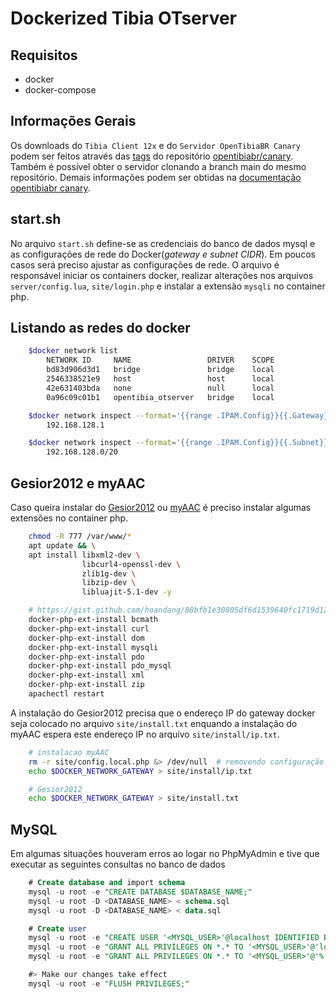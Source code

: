 # Dockerized Tibia OTserver

## Requisitos
- docker
- docker-compose

## Informações Gerais
Os downloads do `Tibia Client 12x` e do `Servidor OpenTibiaBR Canary` podem ser feitos através das [tags](https://github.com/opentibiabr/canary/tags) do repositório [opentibiabr/canary](https://github.com/opentibiabr/canary). Também é possível obter o servidor clonando a branch main do mesmo repositório. Demais informações podem ser obtidas na [documentação opentibiabr canary](https://docs.opentibiabr.com/home/introduction).

## start.sh
No arquivo `start.sh` define-se as credenciais do banco de dados mysql e as configurações de rede do Docker(_gateway e subnet CIDR_). Em poucos casos será preciso ajustar as configurações de rede. O arquivo é responsável iniciar os containers docker, realizar alterações nos arquivos `server/config.lua`, `site/login.php` e instalar a extensão `mysqli` no container php.

## Listando as redes do docker
``` bash
    $docker network list    
        NETWORK ID     NAME                 DRIVER    SCOPE
        bd83d906d3d1   bridge               bridge    local
        2546338521e9   host                 host      local
        42e631403bda   none                 null      local
        0a96c09c01b1   opentibia_otserver   bridge    local

    $docker network inspect --format='{{range .IPAM.Config}}{{.Gateway}}{{end}}' opentibia_otserver
        192.168.128.1

    $docker network inspect --format='{{range .IPAM.Config}}{{.Subnet}}{{end}}' opentibia_otserver
        192.168.128.0/20
```

## Gesior2012 e myAAC
Caso queira instalar do [Gesior2012](https://github.com/gesior/Gesior2012) ou [myAAC](https://github.com/otsoft/myaac) é preciso instalar algumas extensões no container php.
``` bash
    chmod -R 777 /var/www/*
    apt update && \
    apt install libxml2-dev \
                libcurl4-openssl-dev \
                zlib1g-dev \
                libzip-dev \
                libluajit-5.1-dev -y

    # https://gist.github.com/hoandang/88bfb1e30805df6d1539640fc1719d12
    docker-php-ext-install bcmath
    docker-php-ext-install curl
    docker-php-ext-install dom
    docker-php-ext-install mysqli
    docker-php-ext-install pdo
    docker-php-ext-install pdo_mysql
    docker-php-ext-install xml
    docker-php-ext-install zip
    apachectl restart
```
A instalação do Gesior2012 precisa que o endereço IP do gateway docker seja colocado no arquivo `site/install.txt` enquando a instalação do myAAC espera este endereço IP no arquivo `site/install/ip.txt`.
``` bash
    # instalacao myAAC
    rm -r site/config.local.php &> /dev/null  # removendo configuração de instalações anteriores
    echo $DOCKER_NETWORK_GATEWAY > site/install/ip.txt

    # Gesior2012
    echo $DOCKER_NETWORK_GATEWAY > site/install.txt
```

## MySQL
Em algumas situações houveram erros ao logar no PhpMyAdmin e tive que executar as seguintes consultas no banco de dados
``` sql
    # Create database and import schema
    mysql -u root -e "CREATE DATABASE $DATABASE_NAME;"
    mysql -u root -D <DATABASE_NAME> < schema.sql
    mysql -u root -D <DATABASE_NAME> < data.sql

    # Create user
    mysql -u root -e "CREATE USER '<MYSQL_USER>'@localhost IDENTIFIED BY '<MYSQL_PASSWORD>';"
    mysql -u root -e "GRANT ALL PRIVILEGES ON *.* TO '<MYSQL_USER>'@'localhost' WITH GRANT OPTION;"
    mysql -u root -e "GRANT ALL PRIVILEGES ON *.* TO '<MYSQL_USER>'@'%' WITH GRANT OPTION">

    #> Make our changes take effect
    mysql -u root -e "FLUSH PRIVILEGES;"
```
